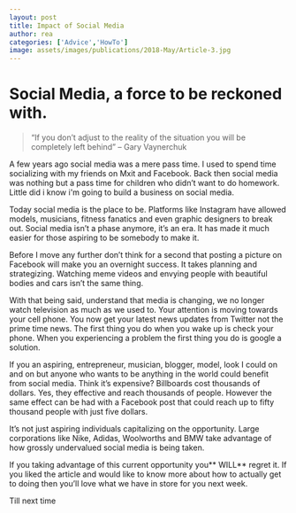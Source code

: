 ```yaml
---
layout: post
title: Impact of Social Media
author: rea
categories: ['Advice','HowTo']
image: assets/images/publications/2018-May/Article-3.jpg
---
```


# Social Media, a force to be reckoned with.

>“If you don’t adjust to the reality of the situation you will
be completely left behind” – Gary Vaynerchuk


A few years ago social media was a mere pass time. I used to
spend time socializing with my friends on Mxit and Facebook. Back then social media was nothing but a pass time for children who didn’t want to do homework. Little did i know i'm going to build a business on social media.


Today social media is the place to be. Platforms like Instagram
have allowed models, musicians, fitness fanatics and even graphic designers to break out. Social media isn’t a phase anymore, it’s an era. It has made it much easier for those aspiring to be somebody to make it.

<script async src="//pagead2.googlesyndication.com/pagead/js/adsbygoogle.js"></script>
<ins class="adsbygoogle"
     style="display:block; text-align:center;"
     data-ad-layout="in-article"
     data-ad-format="fluid"
     data-ad-client="ca-pub-2393290236351363"
     data-ad-slot="8586166371"></ins>
<script>
     (adsbygoogle = window.adsbygoogle || []).push({});
</script>

Before I move any further don’t think for a second that posting a picture on Facebook will make you an overnight success. It takes planning and strategizing. Watching meme videos and
envying people with beautiful bodies and cars isn’t the same thing.


With that being said, understand that media is changing, we
no longer watch television as much as we used to. Your attention is moving towards your cell phone. You now get your latest news updates from Twitter not the prime time news. The first thing you do when you wake up is check your phone. When you experiencing a problem the first thing you do is google a solution.


If you an aspiring, entrepreneur, musician, blogger, model,
look I could on and on but anyone who wants to be anything in the world could benefit from social media. Think it’s expensive? Billboards cost thousands of dollars.
Yes, they effective and reach thousands of people. However the same effect can be had with a Facebook post that could reach up to fifty thousand people with just five dollars.


It’s not just aspiring individuals capitalizing on the opportunity.
Large corporations like Nike, Adidas, Woolworths and BMW take advantage of how grossly undervalued social media is being taken.


If you taking advantage of this current opportunity you** WILL**
regret it. If you liked the article and would like to know more about how to actually get to doing then you’ll love what we have in store for you next week.

Till next time
